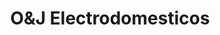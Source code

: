 ---
title: "O&J Electrodomesticos"
url: /santo-domingo-este/oyj-electrodomesticos/
shop: electrónica
---